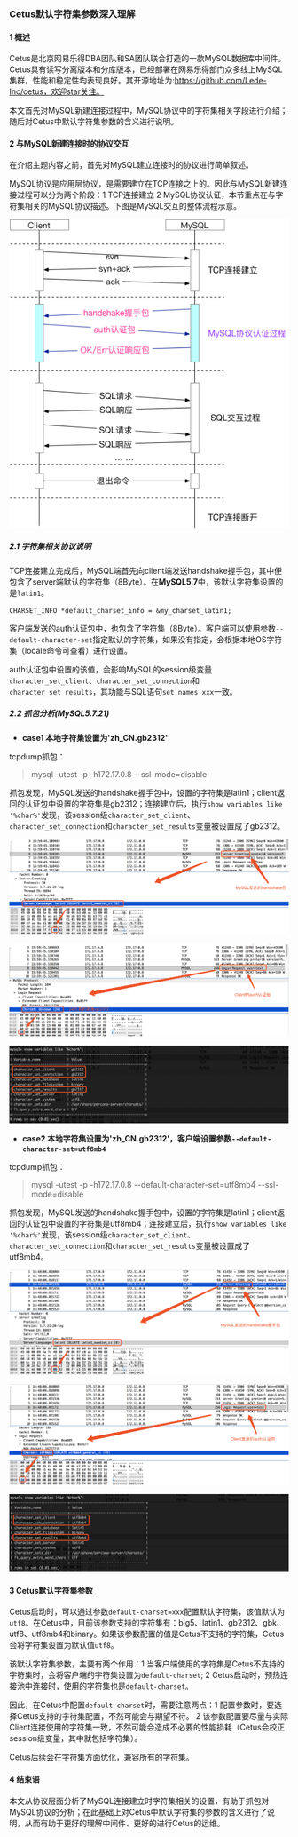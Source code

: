 ### Cetus默认字符集参数深入理解

#### 1 概述

Cetus是北京网易乐得DBA团队和SA团队联合打造的一款MySQL数据库中间件。Cetus具有读写分离版本和分库版本，已经部署在网易乐得部门众多线上MySQL集群，性能和稳定性均表现良好。其开源地址为:https://github.com/Lede-Inc/cetus，欢迎star关注。

本文首先对MySQL新建连接过程中，MySQL协议中的字符集相关字段进行介绍；随后对Cetus中默认字符集参数的含义进行说明。

#### 2 与MySQL新建连接时的协议交互

在介绍主题内容之前，首先对MySQL建立连接时的协议进行简单叙述。

MySQL协议是应用层协议，是需要建立在TCP连接之上的。因此与MySQL新建连接过程可以分为两个阶段：1 TCP连接建立 2 MySQL协议认证，本节重点在与字符集相关的MySQL协议描述。下图是MySQL交互的整体流程示意。

![6.2.1.png](./images/6.2.1.png)

##### 2.1 字符集相关协议说明

TCP连接建立完成后，MySQL端首先向client端发送handshake握手包，其中便包含了server端默认的字符集（8Byte）。在**MySQL5.7**中，该默认字符集设置的是`latin1`。

```
CHARSET_INFO *default_charset_info = &my_charset_latin1;
```

客户端发送的auth认证包中，也包含了字符集（8Byte）。客户端可以使用参数`--default-character-set`指定默认的字符集，如果没有指定，会根据本地OS字符集（locale命令可查看）进行设置。

auth认证包中设置的该值，会影响MySQL的session级变量`character_set_client`、`character_set_connection`和`character_set_results`，其功能与SQL语句`set names xxx`一致。

##### 2.2 抓包分析(MySQL5.7.21)

- **case1 本地字符集设置为'zh_CN.gb2312'**

tcpdump抓包：

> mysql -utest -p -h172.17.0.8 --ssl-mode=disable

抓包发现，MySQL发送的handshake握手包中，设置的字符集是latin1；client返回的认证包中设置的字符集是gb2312；连接建立后，执行`show variables like '%char%'`发现，该session级`character_set_client`、`character_set_connection`和`character_set_results`变量被设置成了gb2312。

![6.2.2.png](./images/6.2.2.png)

![6.2.3.png](./images/6.2.3.png)

![6.2.4.png](./images/6.2.4.png)

- **case2 本地字符集设置为'zh_CN.gb2312'，客户端设置参数`--default-character-set=utf8mb4`**

tcpdump抓包：

> mysql -utest -p -h172.17.0.8 --default-character-set=utf8mb4 --ssl-mode=disable

抓包发现，MySQL发送的handshake握手包中，设置的字符集是latin1；client返回的认证包中设置的字符集是utf8mb4；连接建立后，执行`show variables like '%char%'`发现，该session级`character_set_client`、`character_set_connection`和`character_set_results`变量被设置成了utf8mb4。

![6.2.5.png](./images/6.2.5.png)

![6.2.6.png](./images/6.2.6.png)

![6.2.7.png](./images/6.2.7.png)


#### 3 Cetus默认字符集参数

Cetus启动时，可以通过参数`default-charset=xxx`配置默认字符集，该值默认为`utf8`。在Cetus中，目前该参数支持的字符集有：big5、latin1、gb2312、gbk、utf8、utf8mb4和binary。如果该参数配置的值是Cetus不支持的字符集，Cetus会将字符集设置为默认值`utf8`。

该默认字符集参数，主要有两个作用：1 当客户端使用的字符集是Cetus不支持的字符集时，会将客户端的字符集设置为`default-charset`; 2 Cetus启动时，预热连接池中连接时，使用的字符集也是`default-charset`。

因此，在Cetus中配置`default-charset`时，需要注意两点：1 配置参数时，要选择Cetus支持的字符集配置，不然可能会与期望不符。 2 该参数配置要尽量与实际Client连接使用的字符集一致，不然可能会造成不必要的性能损耗（Cetus会校正session级变量，其中就包括字符集）。

Cetus后续会在字符集方面优化，兼容所有的字符集。

#### 4 结束语

本文从协议层面分析了MySQL连接建立时字符集相关的设置，有助于抓包对MySQL协议的分析；在此基础上对Cetus中默认字符集的参数的含义进行了说明，从而有助于更好的理解中间件、更好的进行Cetus的运维。





